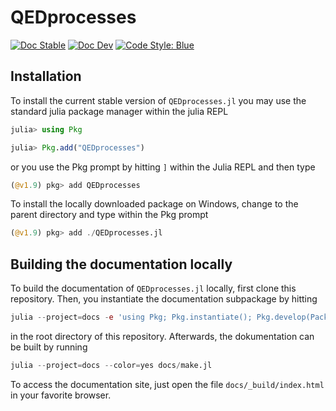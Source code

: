 # QEDprocesses

[![Doc Stable](https://img.shields.io/badge/docs-stable-blue.svg)](https://qedjl-project.github.io/QEDprocesses.jl/stable)
[![Doc Dev](https://img.shields.io/badge/docs-dev-blue.svg)](https://qedjl-project.github.io/QEDprocesses.jl/dev)
[![Code Style: Blue](https://img.shields.io/badge/code%20style-blue-4495d1.svg)](https://github.com/invenia/BlueStyle)

## Installation

To install the current stable version of `QEDprocesses.jl` you may use the standard julia package manager within the julia REPL

```julia
julia> using Pkg

julia> Pkg.add("QEDprocesses")
```

or you use the Pkg prompt by hitting `]` within the Julia REPL and then type

```julia
(@v1.9) pkg> add QEDprocesses
```

To install the locally downloaded package on Windows, change to the parent directory and type within the Pkg prompt

```julia
(@v1.9) pkg> add ./QEDprocesses.jl
```

## Building the documentation locally

To build the documentation of `QEDprocesses.jl` locally, first clone this
repository. Then, you instantiate the documentation subpackage by hitting 

```julia 
julia --project=docs -e 'using Pkg; Pkg.instantiate(); Pkg.develop(PackageSpec(path=pwd()))'
```
in the root directory of this repository. Afterwards, the dokumentation can be
built by running

```julia
julia --project=docs --color=yes docs/make.jl
```

To access the documentation site, just open the file `docs/_build/index.html` in
your favorite browser. 
